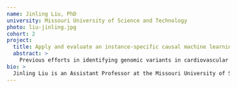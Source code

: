 ```yaml
---
name: Jinling Liu, PhD
university: Missouri University of Science and Technology
photo: liu-jinling.jpg
cohort: 2
project:
  title: Apply and evaluate an instance-specific causal machine learning framework for identifying the causative genomic variants of cardiovascular diseases
  abstract: >
    Previous efforts in identifying genomic variants in cardiovascular diseases were mostly population-based association studies. I propose to implement and evaluate an instance-specific causal inference (ICI) framework, which is capable of discovering causative genomic variants in a given instance (e.g., a patient). As such, ICI addresses a fundamental problem in precision medicine: determining which genomic variants are causally responsible for the phenotypes observed in a specific patient. Moreover, concentrating on the genomic variants observed in a given individual, ICI has the potential to discover the causative variants of low frequency. Thus, the ICI framework has a significant potential to derive rich information from TOPMed data that is useful to the HLBS community.
bio: >
  Jinling Liu is an Assistant Professor at the Missouri University of Science and Technology. After graduating with a PhD degree in Biology from Penn State University, she obtained a National Library of Medicine Postdoctoral Fellowship as well as an MS degree in Biomedical Informatics from the University of Pittsburgh. She has extensive experience in molecular biology, immunology, multi-omics analytics, probabilistic graphical models and causal machine learning techniques. With unique expertise in both biology and informatics, her goal is to infer the activation states of signaling pathways from the multi-omics data and utilize it in precision medicine.
---
```

